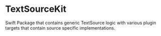 # TextSourceKit

Swift Package that contains generic TextSource logic with various plugin targets that contain source specific implementations.
